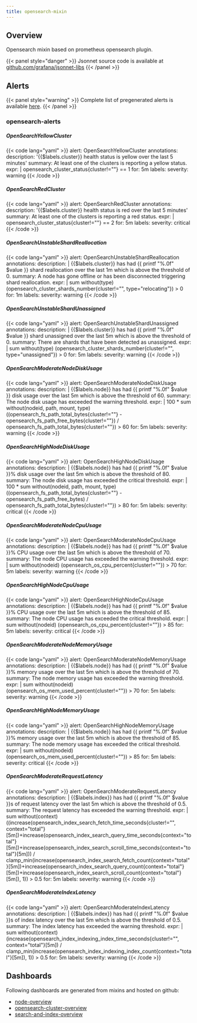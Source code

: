 ```yaml
---
title: opensearch-mixin
---
```


## Overview

Opensearch mixin based on prometheus opensearch plugin.

{{< panel style="danger" >}}
Jsonnet source code is available at [github.com/grafana/jsonnet-libs](https://github.com/grafana/jsonnet-libs/tree/master/opensearch-mixin)
{{< /panel >}}

## Alerts

{{< panel style="warning" >}}
Complete list of pregenerated alerts is available [here](https://github.com/monitoring-mixins/website/blob/master/assets/opensearch-mixin/alerts.yaml).
{{< /panel >}}

### opensearch-alerts

##### OpenSearchYellowCluster

{{< code lang="yaml" >}}
alert: OpenSearchYellowCluster
annotations:
  description: '{{$labels.cluster}} health status is yellow over the last 5 minutes'
  summary: At least one of the clusters is reporting a yellow status.
expr: |
  opensearch_cluster_status{cluster!=""} == 1
for: 5m
labels:
  severity: warning
{{< /code >}}
 
##### OpenSearchRedCluster

{{< code lang="yaml" >}}
alert: OpenSearchRedCluster
annotations:
  description: '{{$labels.cluster}} health status is red over the last 5 minutes'
  summary: At least one of the clusters is reporting a red status.
expr: |
  opensearch_cluster_status{cluster!=""} == 2
for: 5m
labels:
  severity: critical
{{< /code >}}
 
##### OpenSearchUnstableShardReallocation

{{< code lang="yaml" >}}
alert: OpenSearchUnstableShardReallocation
annotations:
  description: |
    {{$labels.cluster}} has had {{ printf "%.0f" $value }} shard reallocation over the last 1m which is above the threshold of 0.
  summary: A node has gone offline or has been disconnected triggering shard reallocation.
expr: |
  sum without(type) (opensearch_cluster_shards_number{cluster!="", type="relocating"}) > 0
for: 1m
labels:
  severity: warning
{{< /code >}}
 
##### OpenSearchUnstableShardUnassigned

{{< code lang="yaml" >}}
alert: OpenSearchUnstableShardUnassigned
annotations:
  description: |
    {{$labels.cluster}} has had {{ printf "%.0f" $value }} shard unassigned over the last 5m which is above the threshold of 0.
  summary: There are shards that have been detected as unassigned.
expr: |
  sum without(type) (opensearch_cluster_shards_number{cluster!="", type="unassigned"}) > 0
for: 5m
labels:
  severity: warning
{{< /code >}}
 
##### OpenSearchModerateNodeDiskUsage

{{< code lang="yaml" >}}
alert: OpenSearchModerateNodeDiskUsage
annotations:
  description: |
    {{$labels.node}} has had {{ printf "%.0f" $value }} disk usage over the last 5m which is above the threshold of 60.
  summary: The node disk usage has exceeded the warning threshold.
expr: |
  100 * sum without(nodeid, path, mount, type) ((opensearch_fs_path_total_bytes{cluster!=""} - opensearch_fs_path_free_bytes{cluster!=""}) / opensearch_fs_path_total_bytes{cluster!=""}) > 60
for: 5m
labels:
  severity: warning
{{< /code >}}
 
##### OpenSearchHighNodeDiskUsage

{{< code lang="yaml" >}}
alert: OpenSearchHighNodeDiskUsage
annotations:
  description: |
    {{$labels.node}} has had {{ printf "%.0f" $value }}% disk usage over the last 5m which is above the threshold of 80.
  summary: The node disk usage has exceeded the critical threshold.
expr: |
  100 * sum without(nodeid, path, mount, type) ((opensearch_fs_path_total_bytes{cluster!=""} - opensearch_fs_path_free_bytes) / opensearch_fs_path_total_bytes{cluster!=""}) > 80
for: 5m
labels:
  severity: critical
{{< /code >}}
 
##### OpenSearchModerateNodeCpuUsage

{{< code lang="yaml" >}}
alert: OpenSearchModerateNodeCpuUsage
annotations:
  description: |
    {{$labels.node}} has had {{ printf "%.0f" $value }}% CPU usage over the last 5m which is above the threshold of 70.
  summary: The node CPU usage has exceeded the warning threshold.
expr: |
  sum without(nodeid) (opensearch_os_cpu_percent{cluster!=""}) > 70
for: 5m
labels:
  severity: warning
{{< /code >}}
 
##### OpenSearchHighNodeCpuUsage

{{< code lang="yaml" >}}
alert: OpenSearchHighNodeCpuUsage
annotations:
  description: |
    {{$labels.node}} has had {{ printf "%.0f" $value }}% CPU usage over the last 5m which is above the threshold of 85.
  summary: The node CPU usage has exceeded the critical threshold.
expr: |
  sum without(nodeid) (opensearch_os_cpu_percent{cluster!=""}) > 85
for: 5m
labels:
  severity: critical
{{< /code >}}
 
##### OpenSearchModerateNodeMemoryUsage

{{< code lang="yaml" >}}
alert: OpenSearchModerateNodeMemoryUsage
annotations:
  description: |
    {{$labels.node}} has had {{ printf "%.0f" $value }}% memory usage over the last 5m which is above the threshold of 70.
  summary: The node memory usage has exceeded the warning threshold.
expr: |
  sum without(nodeid) (opensearch_os_mem_used_percent{cluster!=""}) > 70
for: 5m
labels:
  severity: warning
{{< /code >}}
 
##### OpenSearchHighNodeMemoryUsage

{{< code lang="yaml" >}}
alert: OpenSearchHighNodeMemoryUsage
annotations:
  description: |
    {{$labels.node}} has had {{ printf "%.0f" $value }}% memory usage over the last 5m which is above the threshold of 85.
  summary: The node memory usage has exceeded the critical threshold.
expr: |
  sum without(nodeid) (opensearch_os_mem_used_percent{cluster!=""}) > 85
for: 5m
labels:
  severity: critical
{{< /code >}}
 
##### OpenSearchModerateRequestLatency

{{< code lang="yaml" >}}
alert: OpenSearchModerateRequestLatency
annotations:
  description: |
    {{$labels.index}} has had {{ printf "%.0f" $value }}s of request latency over the last 5m which is above the threshold of 0.5.
  summary: The request latency has exceeded the warning threshold.
expr: |
  sum without(context) ((increase(opensearch_index_search_fetch_time_seconds{cluster!="", context="total"}[5m])+increase(opensearch_index_search_query_time_seconds{context="total"}[5m])+increase(opensearch_index_search_scroll_time_seconds{context="total"}[5m])) / clamp_min(increase(opensearch_index_search_fetch_count{context="total"}[5m])+increase(opensearch_index_search_query_count{context="total"}[5m])+increase(opensearch_index_search_scroll_count{context="total"}[5m]), 1)) > 0.5
for: 5m
labels:
  severity: warning
{{< /code >}}
 
##### OpenSearchModerateIndexLatency

{{< code lang="yaml" >}}
alert: OpenSearchModerateIndexLatency
annotations:
  description: |
    {{$labels.index}} has had {{ printf "%.0f" $value }}s of index latency over the last 5m which is above the threshold of 0.5.
  summary: The index latency has exceeded the warning threshold.
expr: |
  sum without(context) (increase(opensearch_index_indexing_index_time_seconds{cluster!="", context="total"}[5m]) / clamp_min(increase(opensearch_index_indexing_index_count{context="total"}[5m]), 1)) > 0.5
for: 5m
labels:
  severity: warning
{{< /code >}}
 
## Dashboards
Following dashboards are generated from mixins and hosted on github:


- [node-overview](https://github.com/monitoring-mixins/website/blob/master/assets/opensearch-mixin/dashboards/node-overview.json)
- [opensearch-cluster-overview](https://github.com/monitoring-mixins/website/blob/master/assets/opensearch-mixin/dashboards/opensearch-cluster-overview.json)
- [search-and-index-overview](https://github.com/monitoring-mixins/website/blob/master/assets/opensearch-mixin/dashboards/search-and-index-overview.json)
